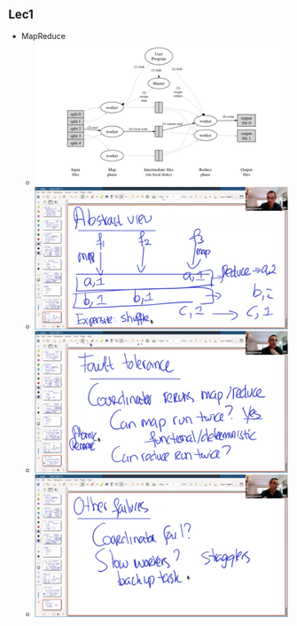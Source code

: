 ## Lec1

- MapReduce
  - ![image-20220105153549639](assets/image-20220105153549639.png)
  - ![image-20220105152235845](assets/image-20220105152235845.png)
  - ![image-20220105154506177](assets/image-20220105154506177.png)
  - ![image-20220105155051571](assets/image-20220105155051571.png)


